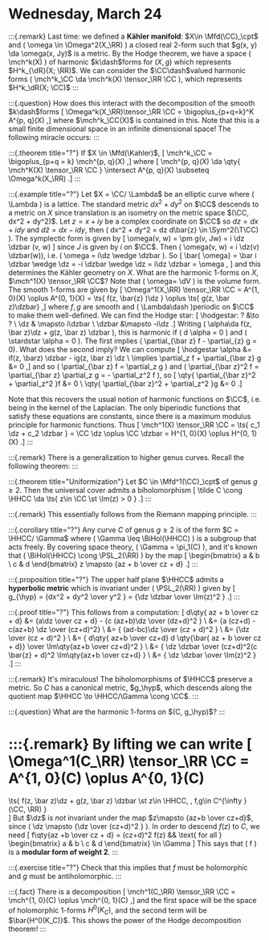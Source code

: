 # Wednesday, March 24

:::{.remark}
Last time: we defined a **Kähler manifold**: $X\in \Mfd(\CC)_\cpt$ and \( \omega \in \Omega^2(X_\RR) \) a closed real 2-form such that $g(x, y) \da \omega(x, Jy)$ is a metric.
By the Hodge theorem, we have a space \( \mch^k(X) \) of harmonic $k\dash$forms for $(X, g)$ which represents $H^k_{\dR}(X; \RR)$.
We can consider the $\CC\dash$valued harmonic forms \( \mch^k_\CC \da \mch^k(X) \tensor_\RR \CC \), which represents $H^k_\dR(X; \CC)$
:::

:::{.question}
How does this interact with the decomposition of the smooth $k\dash$forms
\[
\Omega^k(X_\RR)\tensor_\RR \CC = \bigoplus_{p+q=k}^K A^{p, q}(X)
,\]
where $\mch^k_\CC(X)$ is contained in this.
Note that this is a small finite dimensional space in an infinite dimensional space!
The following miracle occurs:
:::

:::{.theorem title="?"}
If $X \in \Mfd(\Kahler)$,
\[
\mch^k_\CC = \bigoplus_{p+q = k} \mch^{p, q}(X)
,\]
where 
\[
\mch^{p, q}(X) \da 
\qty{ \mch^K(X) \tensor_\RR \CC } \intersect A^{p, q}(X) \subseteq \Omega^k(X_\RR)
.\]
:::

:::{.example title="?"}
Let $X = \CC/ \Lambda$ be an elliptic curve where \( \Lambda \) is a lattice.
The standard metric $dx^2 + dy^2$ on $\CC$ descends to a metric on $X$ since translation is an isometry on the metric space $(\CC, dx^2 + dy^2)$.
Let $z=x+iy$ be a complex coordinate on $\CC$ so $dz = dx + idy$ and $d\bar z = dx - idy$, then \( dx^2 + dy^2 = dz d\bar{z} \in \Sym^2(\T\CC) \).
The symplectic form is given by 
\[ 
\omega(v, w) = \pm g(v, Jw) = i \dz \dzbar (v, w) 
\] 
since $J$ is given by $i$ on $\CC$.
Then \( \omega(v, w) = i \dz(v) \dzbar(w)\), i.e. \( \omega = i\dz \wedge \dzbar \).
So 
\[ 
\bar{ \omega} = \bar i \dzbar \wedge \dz = -i \dzbar \wedge \dz = i\dz \dzbar = \omega
, \] 
and this determines the Kähler geometry on $X$.
What are the harmonic 1-forms on $X$, $\mch^1(X) \tensor_\RR \CC$?
Note that \( \omega= \dV \) is the volume form.
The smooth 1-forms are given by 
\[ 
\Omega^1(X_\RR) \tensor_\RR \CC = A^{1, 0}(X) \oplus A^{0, 1}(X) = \ts{ f(z, \bar{z} )\dz } \oplus \ts{ g(z, \bar z)\dzbar}
,\]
where $f,g$ are smooth and \( \Lambda\dash \)periodic on $\CC$ to make them well-defined.
We can find the Hodge star:
\[
\hodgestar: ? &\to ? \\
\dz & \mapsto i\dzbar \\
\dzbar &\mapsto -i\dz
.\]
Writing \( \alpha\da f(z, \bar z)\dz + g(z, \bar z) \dzbar \), this is harmonic if \( d \alpha = 0 \) and \( \stardstar \alpha = 0 \).
The first implies \( \partial_{\bar z} f - \partial_{z} g = 0\).
What does the second imply?
We can compute
\[
\hodgestar \alpha 
&= if(z, \barz) \dzbar - ig(z, \bar z) \dz \\
\implies \partial_z f + \partial_{\bar z} g 
&= 0
,\]
and so \( \partial_{\bar z} f = \partial_z g \) and \( \partial_{\bar z}^2 f = \partial_{\bar z} \partial_z g = - \partial_z^2 f \), so
\[
\qty{ \partial_{\bar z}^2 + \partial_z^2 }f &= 0 \\
\qty{ \partial_{\bar z}^2 + \partial_z^2 }g &= 0 
.\]

Note that this recovers the usual notion of harmonic functions on $\CC$, i.e. being in the kernel of the Laplacian.
The only biperiodic functions that satisfy these equations are constants, since there is a maximum modulus principle for harmonic functions.
Thus 
\[
\mch^1(X) \tensor_\RR \CC = \ts{ c_1 \dz + c_2 \dzbar } = \CC \dz \oplus \CC \dzbar = H^{1, 0}(X) \oplus H^{0, 1}(X) 
.\]
:::

:::{.remark}
There is a generalization to higher genus curves.
Recall the following theorem:
:::

:::{.theorem title="Uniformization"}
Let $C \in \Mfd^1(\CC)_\cpt$ of genus $g\geq 2$.
Then the universal cover admits a biholomorphism 
\[
\tilde C \cong \HHCC \da \ts{ z\in \CC \st \Im(z) > 0 }
.\]
:::

:::{.remark}
This essentially follows from the Riemann mapping principle.
:::

:::{.corollary title="?"}
Any curve $C$ of genus $g\geq 2$ is of the form $C = \HHCC/ \Gamma$ where \( \Gamma \leq \BiHol(\HHCC) \) is a subgroup that acts freely.
By covering space theory, \( \Gamma = \pi_1(C) \), and it's known that \( \BiHol(\HHCC) \cong \PSL_2(\RR) \) by the map
\[
\begin{bmatrix}
a & b 
\\
c & d
\end{bmatrix}
z
\mapsto 
{az + b \over cz + d}
.\]
:::

:::{.proposition title="?"}
The upper half plane $\HHCC$ admits a **hyperbolic metric** which is invariant under \( \PSL_2(\RR) \) given by 
\[
g_{\hyp} = {dx^2 + dy^2 \over y^2 } = {\dz \dzbar \over \Im(z)^2 }
.\]
:::

:::{.proof title="?"}
This follows from a computation:
\[
d\qty{ az + b \over cz + d} 
&= {a\dz \over cz + d} - {c (az+b)\dz \over (dz+d)^2 } \\
&= {a (cz+d) - c(az+b) \dz \over (cz+d)^2} \\
&= { (ad-bc)\dz \over  (cz + d)^2 } \\
&= {\dz \over  (cz + d)^2 } \\
&= { d\qty{ az+b \over cz+d} d \qty{\bar{ az + b \over cz + d}} \over \Im\qty{az+b \over cz+d}^2 } \\
&= { \dz \dzbar \over (cz+d)^2(c \bar{z} + d)^2 \Im\qty{az+b \over cz+d} } \\
&= { \dz \dzbar \over \Im(z)^2 } 
.\]
:::

:::{.remark}
It's miraculous! 
The biholomorphisms of $\HHCC$ preserve a metric.
So $C$ has a canonical metric, $g_\hyp$, which descends along the quotient map $\HHCC \to \HHCC/\Gamma \cong \CC$.
:::

:::{.question}
What are the harmonic 1-forms on $(C, g_\hyp)$?
:::

:::{.remark}
By lifting we can write 
\[ 
\Omega^1(C_\RR) \tensor_\RR \CC = A^{1, 0}(C) \oplus A^{0, 1}(C) 
= 
\ts{ f(z, \bar z)\dz + g(z, \bar z) \dzbar \st z\in \HHCC, \, f,g\in C^{\infty }(\CC, \RR) }  
\]
But $\dz$ is *not* invariant under the map $z\mapsto {az+b \over cz+d}$, since \( \dz \mapsto {\dz \over (cz+d)^2 } \).
In order to descend $f(z)$ to $C$, we need 
\[
f\qty{az +b \over cz + d} = (cz+d)^2 f(z)
&&
\text{ for all } 
\begin{bmatrix}
a & b 
\\
c & d
\end{bmatrix}
\in \Gamma
\]
This says that \( f \) is a **modular form of weight 2**.
:::

:::{.exercise title="?"}
Check that this implies that $f$ must be holomorphic and $g$ must be antiholomorphic.
:::

:::{.fact}
There is a decomposition
\[
\mch^1(C_\RR) \tensor_\RR \CC = \mch^{1, 0}(C) \oplus \mch^{0, 1}(C)
,\]
and the first space will be the space of holomorphic 1-forms $H^0(K_C)$, and the second term will be $\bar{H^0(K_C)}$.
This shows the power of the Hodge decomposition theorem!
:::













